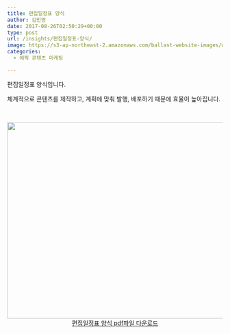 ```yaml
---
title: 편집일정표 양식
author: 김민영
date: 2017-08-26T02:50:29+00:00
type: post
url: /insights/편집일정표-양식/
image: https://s3-ap-northeast-2.amazonaws.com/ballast-website-images/wp-content/uploads/2017/08/15105830/Screen-Shot-2017-09-05-at-8.39.37-PM.png
categories:
  - 에픽 콘텐츠 마케팅

---
```

편집일정표 양식입니다.

체계적으로 콘텐츠를 제작하고, 계획에 맞춰 발행, 배포하기 때문에 효율이 높아집니다.

&nbsp;

<p style="text-align: center;">
  <a href="/files/edit-cal.pdf"><img class="size-full wp-image-53282 aligncenter" src="https://ballast.co.kr/wp-content/uploads/2017/08/Screen-Shot-2017-09-05-at-8.39.37-PM.png" alt="" width="700" height="459" srcset="https://s3-ap-northeast-2.amazonaws.com/ballast-website-images/wp-content/uploads/2017/08/15105830/Screen-Shot-2017-09-05-at-8.39.37-PM.png 700w, https://s3-ap-northeast-2.amazonaws.com/ballast-website-images/wp-content/uploads/2017/08/15105830/Screen-Shot-2017-09-05-at-8.39.37-PM-300x197.png 300w" sizes="(max-width: 700px) 100vw, 700px" /></a><a href="/files/edit-cal.pdf">편집일정표 양식 pdf파일 다운로드</a>
</p>